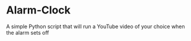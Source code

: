 # Alarm-Clock
A simple Python script that will run a YouTube video of your choice when the alarm sets off
